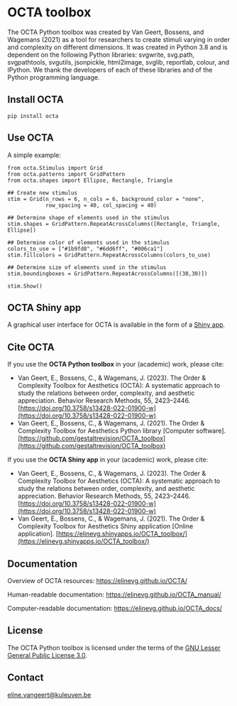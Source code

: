# OCTA toolbox

The OCTA Python toolbox was created by Van Geert, Bossens, and Wagemans (2021) as a tool for researchers to create stimuli varying in order and complexity on different dimensions. 
It was created in Python 3.8 and is dependent on the following Python libraries: svgwrite, svg.path, svgpathtools, svgutils, jsonpickle, html2image, svglib, reportlab, colour, and IPython. 
We thank the developers of each of these libraries and of the Python programming language.

## Install OCTA

```
pip install octa
```

## Use OCTA

A simple example:

```
from octa.Stimulus import Grid
from octa.patterns import GridPattern
from octa.shapes import Ellipse, Rectangle, Triangle

## Create new stimulus
stim = Grid(n_rows = 6, n_cols = 6, background_color = "none",
            row_spacing = 40, col_spacing = 40)

## Determine shape of elements used in the stimulus
stim.shapes = GridPattern.RepeatAcrossColumns([Rectangle, Triangle, Ellipse])

## Determine color of elements used in the stimulus
colors_to_use = ["#1b9fd8", "#6dd6ff", "#006ca1"]
stim.fillcolors = GridPattern.RepeatAcrossColumns(colors_to_use)

## Determine size of elements used in the stimulus
stim.boundingboxes = GridPattern.RepeatAcrossColumns([(30,30)])

stim.Show()
```

## OCTA Shiny app
A graphical user interface for OCTA is available in the form of a [Shiny app](https://elinevg.shinyapps.io/OCTA_toolbox/).

## Cite OCTA
If you use the **OCTA Python toolbox** in your (academic) work, please cite:
* Van Geert, E., Bossens, C., & Wagemans, J. (2023). The Order & Complexity Toolbox for Aesthetics (OCTA): A systematic approach to study the relations between order, complexity, and aesthetic appreciation. Behavior Research Methods, 55, 2423–2446. [https://doi.org/10.3758/s13428-022-01900-w](https://doi.org/10.3758/s13428-022-01900-w)
* Van Geert, E., Bossens, C., & Wagemans, J. (2021). The Order & Complexity Toolbox for Aesthetics Python library [Computer software]. [https://github.com/gestaltrevision/OCTA_toolbox](https://github.com/gestaltrevision/OCTA_toolbox)

If you use the **OCTA Shiny app** in your (academic) work, please cite:
* Van Geert, E., Bossens, C., & Wagemans, J. (2023). The Order & Complexity Toolbox for Aesthetics (OCTA): A systematic approach to study the relations between order, complexity, and aesthetic appreciation. Behavior Research Methods, 55, 2423–2446. [https://doi.org/10.3758/s13428-022-01900-w](https://doi.org/10.3758/s13428-022-01900-w)
* Van Geert, E., Bossens, C., & Wagemans, J. (2021). The Order & Complexity Toolbox for Aesthetics Shiny application [Online application]. [https://elinevg.shinyapps.io/OCTA_toolbox/](https://elinevg.shinyapps.io/OCTA_toolbox/)

## Documentation
Overview of OCTA resources: https://elinevg.github.io/OCTA/

Human-readable documentation: https://elinevg.github.io/OCTA_manual/

Computer-readable documentation: https://elinevg.github.io/OCTA_docs/

## License
The OCTA Python toolbox is licensed under the terms of the [GNU Lesser General Public License 3.0](https://choosealicense.com/licenses/lgpl-3.0/).

## Contact
[eline.vangeert@kuleuven.be](mailto:eline.vangeert@kuleuven.be)
